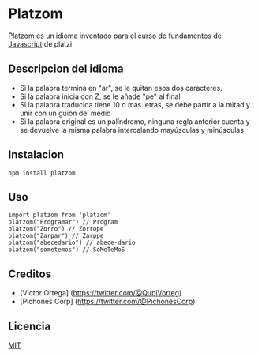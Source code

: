 # Platzom

Platzom es un idioma inventado para el [curso de fundamentos de Javascript](https://platzi.com/js) de platzi

## Descripcion del idioma
- Si la palabra termina en "ar", se le quitan esos dos caracteres.
- Si la palabra inicia con Z, se le añade "pe" al final
- Si la palabra traducida tiene 10 o más letras,
 se debe partir a la mitad y unir con un guión del medio
- Si la palabra original es un palíndromo,
   ninguna regla anterior cuenta y se devuelve
   la misma palabra intercalando mayúsculas y minúsculas
## Instalacion

```
npm install platzom

```

## Uso

```
import platzom from 'platzom'
platzom("Programar") // Program
platzom("Zorro") // Zorrope
platzom("Zarpar") // Zarppe
platzom("abecedario") // abece-dario
platzom("sometemos") // SoMeTeMoS

```

## Creditos
- [Victor Ortega] (https://twitter.com/@QupiVorteg)
- [Pichones Corp] (https://twitter.com/@PichonesCorp)

## Licencia
[MIT](https://opensource.org/licenses/MIT)